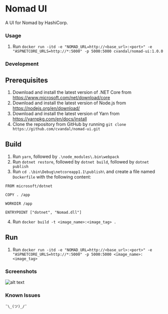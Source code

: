 # Nomad UI

A UI for Nomad by HashiCorp.

### Usage
1. Run `docker run -itd -e "NOMAD_URL=http://<base_url>:<port>" -e "ASPNETCORE_URLS=http://*:5000" -p 5000:5000 cvandal/nomad-ui:1.0.0`

### Development
## Prerequisites
1. Download and install the latest version of .NET Core from https://www.microsoft.com/net/download/core
2. Download and install the latest version of Node.js from https://nodejs.org/en/download/
3. Download and install the latest version of Yarn from https://yarnpkg.com/en/docs/install
4. Clone the repository from GitHub by running `git clone https://github.com/cvandal/nomad-ui.git` 

## Build
1. Run `yarn`, followed by `.\node_modules\.bin\webpack`
2. Run `dotnet restore`, followed by `dotnet build`, followed by `dotnet publish`
3. Run `cd .\bin\Debug\netcoreapp1.1\publish\` and create a file named `Dockerfile` with the following content:
```
FROM microsoft/dotnet

COPY . /app

WORKDIR /app

ENTRYPOINT ["dotnet", "Nomad.dll"]
```
4. Run `docker build -t <image_name>:<image_tag> .`
## Run
1. Run `docker run -itd -e "NOMAD_URL=http://<base_url>:<port>" -e "ASPNETCORE_URLS=http://*:5000" -p 5000:5000 <image_name>:<image_tag>`

### Screenshots
![alt text](https://github.com/cvandal/nomad-ui/raw/master/Nomad/wwwroot/images/collage.png "Nomad UI")

### Known Issues
`¯\_(ツ)_/¯`
